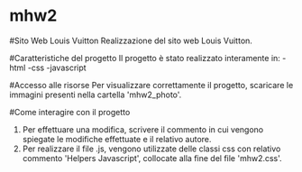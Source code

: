 # mhw2

#Sito Web Louis Vuitton
Realizzazione del sito web Louis Vuitton.

#Caratteristiche del progetto
Il progetto è stato realizzato interamente in:
-html
-css
-javascript

#Accesso alle risorse
Per visualizzare correttamente il progetto, scaricare le immagini presenti nella cartella 'mhw2_photo'.

#Come interagire con il progetto
1) Per effettuare una modifica, scrivere il commento in cui vengono spiegate le modifiche effettuate e il relativo autore.
2) Per realizzare il file .js, vengono utilizzate delle classi css con relativo commento 'Helpers Javascript', collocate alla fine del file 'mhw2.css'.
